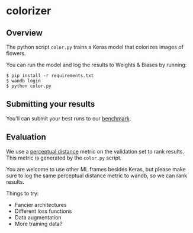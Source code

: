 # colorizer

## Overview

The python script `color.py` trains a Keras model that colorizes images of flowers.

You can run the model and log the results to Weights & Biases by running:

```
$ pip install -r requirements.txt
$ wandb login
$ python color.py
```


## Submitting your results

You'll can submit your best runs to our [benchmark](https://app.wandb.ai/wandb/colorizer-applied-dl/benchmark).


## Evaluation

We use a [perceptual distance](https://www.compuphase.com/cmetric.htm) metric on the validation set to rank results. This metric is generated by the `color.py` script.

You are welcome to use other ML frames besides Keras, but please make sure to log the same perceptual distance metric to wandb, so we can rank results.

Things to try:

- Fancier architectures
- Different loss functions
- Data augmentation
- More training data?
